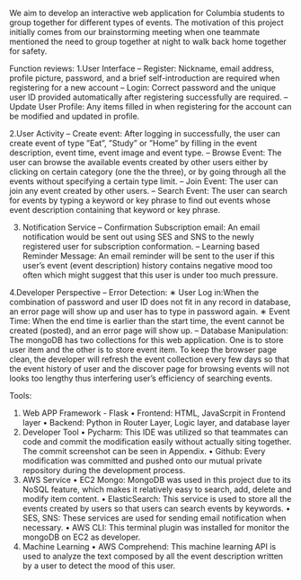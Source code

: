  We aim to develop an interactive web application for Columbia students to group together for different types of events. The motivation of this project initially comes from our brainstorming meeting when one teammate mentioned the need to group together at night to walk back home together for safety.

Function reviews:
1.User Interface
– Register: Nickname, email address, profile picture, password, and a brief self-introduction are required when registering for a new account 
– Login: Correct password and the unique user ID provided automatically after registering successfully are required.
– Update User Profile: Any items filled in when registering for the account can be modified and updated in profile.

2.User Activity
– Create event: After logging in successfully, the user can create event of type ”Eat”, ”Study” or ”Home” by filling in the event description, event time, event image and event type.
– Browse Event: The user can browse the available events created by other users either by clicking on certain category (one the the three), or by going through all the events without specifying a certain type limit.
– Join Event:   The user can join any event created by other users.
– Search Event: The user can search for events by typing a keyword or key phrase to find out events whose event description containing that keyword or key phrase.

3. Notification Service
– Confirmation Subscription email: An email notification would be sent out using SES and SNS to the newly registered user for subscription conformation.
– Learning based Reminder Message: An email reminder will be sent to the user if this user’s event (event description) history contains negative mood too often which might suggest that this user is under too much pressure.

4.Developer Perspective
– Error Detection:
   ∗ User Log in:When the combination of password and user ID does not fit in any record in database, an error page will show up and user has to type in password again.
   ∗ Event Time: When the end time is earlier than the start time, the event cannot be created (posted), and an error page will show up.
– Database Manipulation: The mongoDB has two collections for this web application. One is to store user item and the other is to store event item. To keep the browser page clean, the developer will refresh the event collection every few days so that the event history of user and the discover page for browsing events will not looks too lengthy thus interfering user’s efficiency of searching events.

 Tools:
1. Web APP Framework - Flask
  • Frontend: HTML, JavaScrpit in Frontend layer
  • Backend: Python in Router Layer, Logic layer, and database layer 
2. Developer Tool
  • Pycharm: This IDE was utilized so that teammates can code and commit the modification easily without actually siting together. The commit screenshot can be seen in Appendix.
  • Github: Every modification was committed and pushed onto our mutual private repository during the development process.
3. AWS Service
  • EC2 Mongo: MongoDB was used in this project due to its NoSQL feature, which makes it relatively easy to search, add, delete and modify item content.
  • ElasticSearch: This service is used to store all the events created by users so that users can search events by keywords.
  • SES, SNS: These services are used for sending email notification when necessary.
  • AWS CLI: This terminal plugin was installed for monitor the mongoDB on EC2 as developer.
4. Machine Learning
  • AWS Comprehend: This machine learning API is used to analyze the text composed by all the event description written by a user to detect the mood of this user.